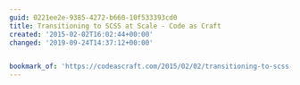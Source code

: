 ```yaml
---
guid: 0221ee2e-9385-4272-b660-10f533393cd0
title: Transitioning to SCSS at Scale - Code as Craft
created: '2015-02-02T16:02:44+00:00'
changed: '2019-09-24T14:37:12+00:00'


bookmark_of: 'https://codeascraft.com/2015/02/02/transitioning-to-scss-at-scale/'
---
```




